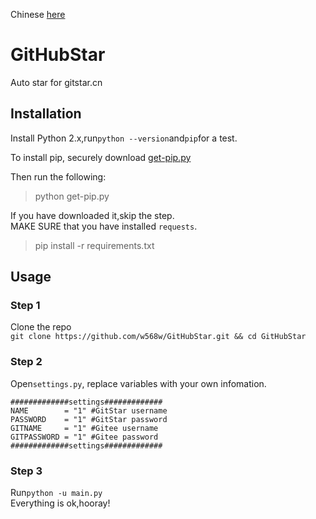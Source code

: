 Chinese [here](README_CN.md)
# GitHubStar
Auto star for gitstar.cn
## Installation
Install Python 2.x,run```python --version```and```pip```for a test.  

To install pip, securely download [get-pip.py](https://bootstrap.pypa.io/get-pip.py)

Then run the following:

> python get-pip.py

If you have downloaded it,skip the step.  
MAKE SURE that you have installed ```requests```.
> pip install -r requirements.txt

## Usage
### Step 1
Clone the repo  
```git clone https://github.com/w568w/GitHubStar.git && cd GitHubStar```

### Step 2
Open```settings.py```, replace variables with your own infomation.
```
#############settings#############
NAME		= "1" #GitStar username
PASSWORD	= "1" #GitStar password
GITNAME		= "1" #Gitee username
GITPASSWORD	= "1" #Gitee password
#############settings#############
```
### Step 3
Run```python -u main.py```  
Everything is ok,hooray!
